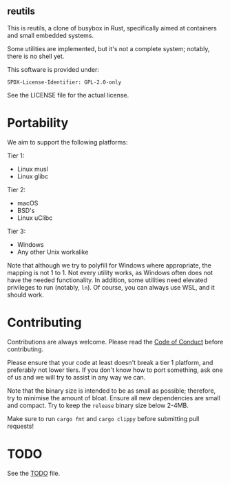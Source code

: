reutils
-------
This is reutils, a clone of busybox in Rust, specifically aimed at containers and small embedded systems.

Some utilities are implemented, but it's not a complete system; notably, there is no shell yet.

This software is provided under:

    SPDX-License-Identifier: GPL-2.0-only

See the LICENSE file for the actual license.

Portability
===========
We aim to support the following platforms:

Tier 1:
- Linux musl
- Linux glibc

Tier 2:
- macOS
- BSD's
- Linux uClibc

Tier 3:
- Windows
- Any other Unix workalike

Note that although we try to polyfill for Windows where appropriate, the mapping is not 1 to 1. Not every utility works, as Windows often does not have the needed functionality. In addition, some utilities need elevated privileges to run (notably, `ln`). Of course, you can always use WSL, and it should work.

Contributing
============
Contributions are always welcome. Please read the [Code of Conduct](/CODE_OF_CONDUCT.md) before contributing.

Please ensure that your code at least doesn't break a tier 1 platform, and preferably not lower tiers. If you don't know how to port something, ask one of us and we will try to assist in any way we can.

Note that the binary size is intended to be as small as possible; therefore, try to minimise the amount of bloat. Ensure all new dependencies are small and compact. Try to keep the `release` binary size below 2-4MB.

Make sure to run `cargo fmt` and `cargo clippy` before submitting pull requests!

TODO
====
See the [TODO](./TODO.md) file.
